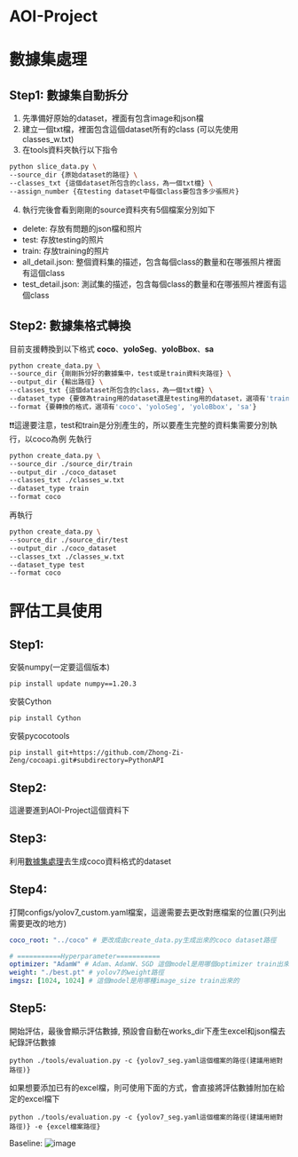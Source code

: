 # AOI-Project

# 數據集處理
## Step1: 數據集自動拆分
1. 先準備好原始的dataset，裡面有包含image和json檔
2. 建立一個txt檔，裡面包含這個dataset所有的class (可以先使用classes_w.txt)
3. 在tools資料夾執行以下指令
```bash
python slice_data.py \
--source_dir {原始dataset的路徑} \
--classes_txt {這個dataset所包含的class，為一個txt檔} \
--assign_number {在testing dataset中每個class要包含多少張照片}
```
4. 執行完後會看到剛剛的source資料夾有5個檔案分別如下

* delete: 存放有問題的json檔和照片
* test: 存放testing的照片
* train: 存放training的照片
* all_detail.json: 整個資料集的描述，包含每個class的數量和在哪張照片裡面有這個class
* test_detail.json: 測試集的描述，包含每個class的數量和在哪張照片裡面有這個class

## Step2: 數據集格式轉換
目前支援轉換到以下格式 **coco**、**yoloSeg**、**yoloBbox**、**sa**

```bash
python create_data.py \
--source_dir {剛剛拆分好的數據集中，test或是train資料夾路徑} \
--output_dir {輸出路徑} \
--classes_txt {這個dataset所包含的class，為一個txt檔} \
--dataset_type {要做為traing用的dataset還是testing用的dataset，選項有'train' or 'test'}
--format {要轉換的格式，選項有'coco'、'yoloSeg', 'yoloBbox', 'sa'}
```

❗️❗️這邊要注意，test和train是分別產生的，所以要產生完整的資料集需要分別執行，以coco為例
先執行
```bash
python create_data.py \
--source_dir ./source_dir/train
--output_dir ./coco_dataset
--classes_txt ./classes_w.txt
--dataset_type train
--format coco
```
再執行
```bash
python create_data.py \
--source_dir ./source_dir/test
--output_dir ./coco_dataset
--classes_txt ./classes_w.txt
--dataset_type test
--format coco
```
# 評估工具使用
## Step1: 
安裝numpy(一定要這個版本)
```
pip install update numpy==1.20.3
```

安裝Cython
```
pip install Cython
```

安裝pycocotools
```
pip install git+https://github.com/Zhong-Zi-Zeng/cocoapi.git#subdirectory=PythonAPI
```

## Step2: 
這邊要進到AOI-Project這個資料下

## Step3: 
利用[數據集處理](https://github.com/Zhong-Zi-Zeng/AOI-Project/edit/main/README.md#%E6%95%B8%E6%93%9A%E9%9B%86%E8%99%95%E7%90%86)去生成coco資料格式的dataset
## Step4: 
打開configs/yolov7_custom.yaml檔案，這邊需要去更改對應檔案的位置(只列出需要更改的地方)
```yaml
coco_root: "../coco" # 更改成由create_data.py生成出來的coco dataset路徑

# ===========Hyperparameter===========
optimizer: "AdamW" # Adam、AdamW、SGD 這個model是用哪個optimizer train出來的
weight: "./best.pt" # yolov7的weight路徑
imgsz: [1024, 1024] # 這個model是用哪種image_size train出來的
```

## Step5:
開始評估，最後會顯示評估數據, 預設會自動在works_dir下產生excel和json檔去紀錄評估數據
```
python ./tools/evaluation.py -c {yolov7_seg.yaml這個檔案的路徑(建議用絕對路徑)}
```

如果想要添加已有的excel檔，則可使用下面的方式，會直接將評估數據附加在給定的excel檔下

```
python ./tools/evaluation.py -c {yolov7_seg.yaml這個檔案的路徑(建議用絕對路徑)} -e {excel檔案路徑}
```

Baseline:
![image](https://github.com/Zhong-Zi-Zeng/AOI-Project/assets/102845636/b4178e48-fe9c-4f60-a670-5630024a1434)






